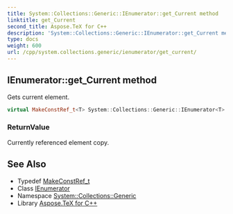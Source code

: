 ```yaml
---
title: System::Collections::Generic::IEnumerator::get_Current method
linktitle: get_Current
second_title: Aspose.TeX for C++
description: 'System::Collections::Generic::IEnumerator::get_Current method. Gets current element in C++.'
type: docs
weight: 600
url: /cpp/system.collections.generic/ienumerator/get_current/
---
```

## IEnumerator::get_Current method


Gets current element.

```cpp
virtual MakeConstRef_t<T> System::Collections::Generic::IEnumerator<T>::get_Current() const =0
```


### ReturnValue

Currently referenced element copy.

## See Also

* Typedef [MakeConstRef_t](../../../system/makeconstref_t/)
* Class [IEnumerator](../)
* Namespace [System::Collections::Generic](../../)
* Library [Aspose.TeX for C++](../../../)
